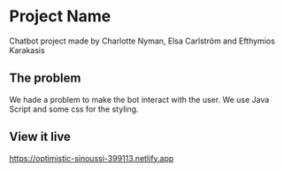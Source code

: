 # Project Name

Chatbot project made by Charlotte Nyman, Elsa Carlström and Efthymios Karakasis
## The problem

We hade a problem to make the bot interact with the user. We use Java Script and some css for the styling. 

## View it live

https://optimistic-sinoussi-399113.netlify.app
